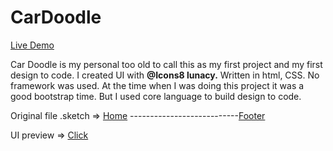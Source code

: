# CarDoodle
[Live Demo](https://dancing-torte-f49d86.netlify.app/)

Car Doodle is my personal too old to call this as my first project and my first design to code. I created UI with **@Icons8 lunacy.** Written in html, CSS. No framework was used. At the time when I was doing this project it was a good bootstrap time. But I used core language to build design to code.

Original file .sketch => [Home](https://github.com/jeanbaptis123/CarDoodle/raw/master/Website%20Project.sketch)
---------------------------[Footer](https://github.com/jeanbaptis123/CarDoodle/raw/master/Footer%20-%20Car%20Doodle.sketch)

UI preview => [Click](https://github.com/jeanbaptis123/CarDoodle/raw/master/Page-1%404x.pdf)
